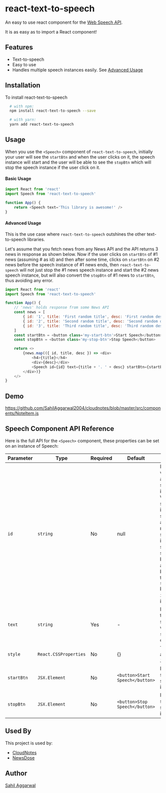 # react-text-to-speech

An easy to use react component for the [Web Speech API](https://developer.mozilla.org/en-US/docs/Web/API/Web_Speech_API).

It is as easy as to import a React component!

## Features

- Text-to-speech
- Easy to use
- Handles multiple speech instances easily. See [Advanced Usage](#Advanced-Usage)


## Installation

To install react-text-to-speech

```bash
  # with npm:
  npm install react-text-to-speech --save

  # with yarn:
  yarn add react-text-to-speech
```

## Usage

When you use the `<Speech>` component of `react-text-to-speech`, initially your user will see the `startBtn` and when the user clicks on it, the speech instance will start and the user will be able to see the `stopBtn` which will stop the speech instance if the user click on it.

#### Basic Usage
```javascript
import React from 'react'
import Speech from 'react-text-to-speech'

function App() {
    return <Speech text='This library is awesome!' />
}
```

#### Advanced Usage

This is the use case where `react-text-to-speech` outshines the other text-to-speech libraries.

Let's assume that you fetch news from any News API and the API returns 3 news in response as shown below. Now if the user clicks on `startBtn` of #1 news (assuming # as id) and then after some time, clicks on `startBtn` on #2 news before the speech instance of #1 news ends, then `react-text-to-speech` will not just stop the #1 news speech instance and start the #2 news speech instance, but will also convert the `stopBtn` of #1 news to `startBtn`, thus avoiding any error.

```javascript
import React from 'react'
import Speech from 'react-text-to-speech'

function App() {
    // 'news' holds response from some News API
    const news = [
        { id: '1', title: 'First random title', desc: 'First random description' },
        { id: '2', title: 'Second random title', desc: 'Second random description' },
        { id: '3', title: 'Third random title', desc: 'Third random description' },
    ]
    const startBtn = <button class='my-start-btn'>Start Speech</button>
    const stopBtn = <button class='my-stop-btn'>Stop Speech</button>

    return <>
        {news.map(({ id, title, desc }) => <div>
            <h4>{title}</h4>
            <div>{desc}</div>
            <Speech id={id} text={title + '. ' + desc} startBtn={startBtn} stopBtn={stopBtn} />
        </div>)}
    </>
}
```
## Demo

https://github.com/SahilAggarwal2004/cloudnotes/blob/master/src/components/NoteItem.js


## Speech Component API Reference

Here is the full API for the `<Speech>` component, these properties can be set on an instance of Speech:

| Parameter  | Type                  | Required | Default                         | Description                                                                                                                                                                                                                                  |
| -          | -                     | -        | -                               | -                                                                                                                                                                                                                                            |
| `id`       | `string`              | No       | null                          | Required when there are multiple speech instances. When a speech instance is started, the already running speech instance will stop and the speech button will automatically be changed to the `startBtn` based on the `id` of the instance. |
| `text`     | `string`              | Yes      | -                               | It contains the text to be spoken when `startBtn` is clicked.                                                                                                                                                                                |
| `style`    | `React.CSSProperties` | No       | {}                              | The style attribute of `JSX.Element`.                                                                                                                                                                                                        |
| `startBtn` | `JSX.Element`         | No       | `<button>Start Speech</button>` | Button to start the speech instance.                                                                                                                                                                                                         |
| `stopBtn`  | `JSX.Element`         | No       | `<button>Stop Speech</button>`  | Button to stop the speech instance.                                                                                                                                                                                                          |

## Used By

This project is used by:

- [CloudNotes](https://cloudnotesweb.netlify.app/)
- [NewsDose](https://newsdoseweb.netlify.app/)


## Author

[Sahil Aggarwal](https://www.github.com/SahilAggarwal2004)